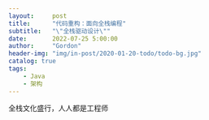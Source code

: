 ```yaml
---
layout:     post
title:      "代码重构：面向全栈编程"
subtitle:   "\"全栈驱动设计\""
date:       2022-07-25 5:00:00
author:     "Gordon"
header-img: "img/in-post/2020-01-20-todo/todo-bg.jpg"
catalog: true
tags:
    - Java
    - 架构
---
```



全栈文化盛行，人人都是工程师

